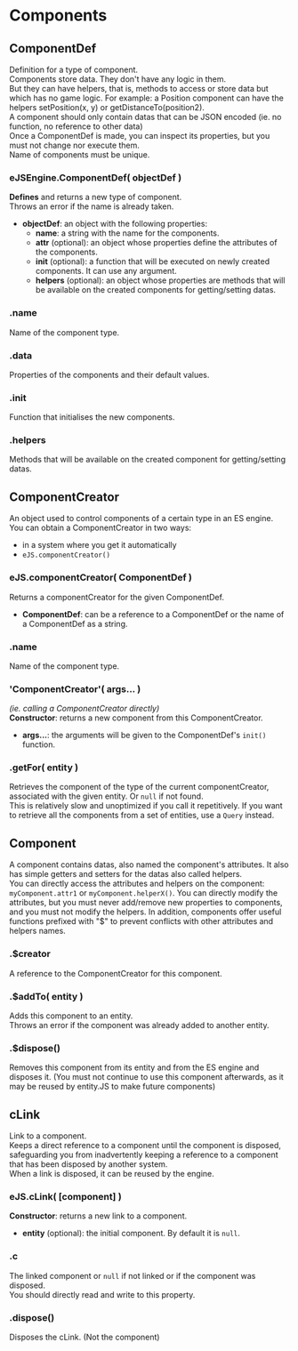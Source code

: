 Components
==========


## ComponentDef

Definition for a type of component.  
Components store data. They don't have any logic in them.  
But they can have helpers, that is, methods to access or store data but which has no game logic. For example: a Position component can have the helpers setPosition(x, y) or getDistanceTo(position2).  
A component should only contain datas that can be JSON encoded (ie. no function, no reference to other data)  
Once a ComponentDef is made, you can inspect its properties, but you must not change nor execute them.  
Name of components must be unique.

### eJSEngine.ComponentDef( objectDef )
**Defines** and returns a new type of component.  
Throws an error if the name is already taken.
- **objectDef**: an object with the following properties:
    - **name**: a string with the name for the components.
    - **attr** (optional): an object whose properties define the attributes of the components.
    - **init** (optional): a function that will be executed on newly created components. It can use any argument.
    - **helpers** (optional): an object whose properties are methods that will be available on the created components for getting/setting datas.

### .name
Name of the component type.

### .data
Properties of the components and their default values.

### .init
Function that initialises the new components.

### .helpers
Methods that will be available on the created component for getting/setting datas.

## ComponentCreator

An object used to control components of a certain type in an ES engine.  
You can obtain a ComponentCreator in two ways:
- in a system where you get it automatically
- `eJS.componentCreator()`

### eJS.componentCreator( ComponentDef )
Returns a componentCreator for the given ComponentDef.
- **ComponentDef**: can be a reference to a ComponentDef or the name of a ComponentDef as a string.


### .name
Name of the component type.

### 'ComponentCreator'( args... )
_(ie. calling a ComponentCreator directly)_  
**Constructor**: returns a new component from this ComponentCreator.
- **args...**: the arguments will be given to the ComponentDef's `init()` function.

### .getFor( entity )
Retrieves the component of the type of the current componentCreator, associated with the given entity. Or `null` if not found.  
This is relatively slow and unoptimized if you call it repetitively. If you want to retrieve all the components from a set of entities, use a `Query` instead.

## Component

A component contains datas, also named the component's attributes. It also has simple getters and setters for the datas also called helpers.  
You can directly access the attributes and helpers on the component: `myComponent.attr1` or `myComponent.helperX()`. You can directly modify the attributes, but you must never add/remove new properties to components, and you must not modify the helpers. In addition, components offer useful functions prefixed with "$" to prevent conflicts with other attributes and helpers names.

### .$creator
A reference to the ComponentCreator for this component.

### .$addTo( entity )
Adds this component to an entity.  
Throws an error if the component was already added to another entity.

### .$dispose()
Removes this component from its entity and from the ES engine and disposes it. (You must not continue to use this component afterwards, as it may be reused by entity.JS to make future components)


## cLink

Link to a component.  
Keeps a direct reference to a component until the component is disposed, safeguarding you from inadvertently keeping a reference to a component that has been disposed by another system.  
When a link is disposed, it can be reused by the engine.

### eJS.cLink( [component] )
**Constructor**: returns a new link to a component.
- **entity** (optional): the initial component. By default it is `null`.

### .c
The linked component or `null` if not linked or if the component was disposed.  
You should directly read and write to this property.

### .dispose()
Disposes the cLink. (Not the component)
